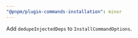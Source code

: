 ```yaml
---
"@pnpm/plugin-commands-installation": minor
---
```


Add `dedupeInjectedDeps` to `InstallCommandOptions`.

